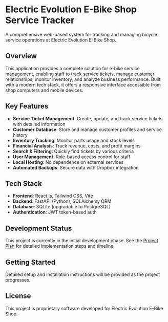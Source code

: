 # Electric Evolution E-Bike Shop Service Tracker

A comprehensive web-based system for tracking and managing bicycle service operations at Electric Evolution E-Bike Shop.

## Overview

This application provides a complete solution for e-bike service management, enabling staff to track service tickets, manage customer relationships, monitor inventory, and analyze business performance. Built with a modern tech stack, it offers a responsive interface accessible from shop computers and mobile devices.

## Key Features

- **Service Ticket Management**: Create, update, and track service tickets with detailed information
- **Customer Database**: Store and manage customer profiles and service history
- **Inventory Tracking**: Monitor parts usage and stock levels
- **Financial Analysis**: Track revenue, costs, and profit margins
- **Search & Filtering**: Quickly find tickets by various criteria
- **User Management**: Role-based access control for staff
- **Local Hosting**: No dependence on external services
- **Automated Backups**: Secure data with Dropbox integration

## Tech Stack

- **Frontend**: React.js, Tailwind CSS, Vite
- **Backend**: FastAPI (Python), SQLAlchemy ORM
- **Database**: SQLite (upgradable to PostgreSQL)
- **Authentication**: JWT token-based auth

## Development Status

This project is currently in the initial development phase. See the [Project Plan](PROJECT_PLAN.md) for detailed implementation steps and timeline.

## Getting Started

Detailed setup and installation instructions will be provided as the project progresses.

## License

This project is proprietary software developed for Electric Evolution E-Bike Shop.
